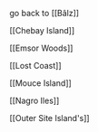 go back to [[Bâlz]]

[[Chebay Island]]

[[Emsor Woods]]

[[Lost Coast]]

[[Mouce Island]]

[[Nagro Iles]]

[[Outer Site Island's]]

